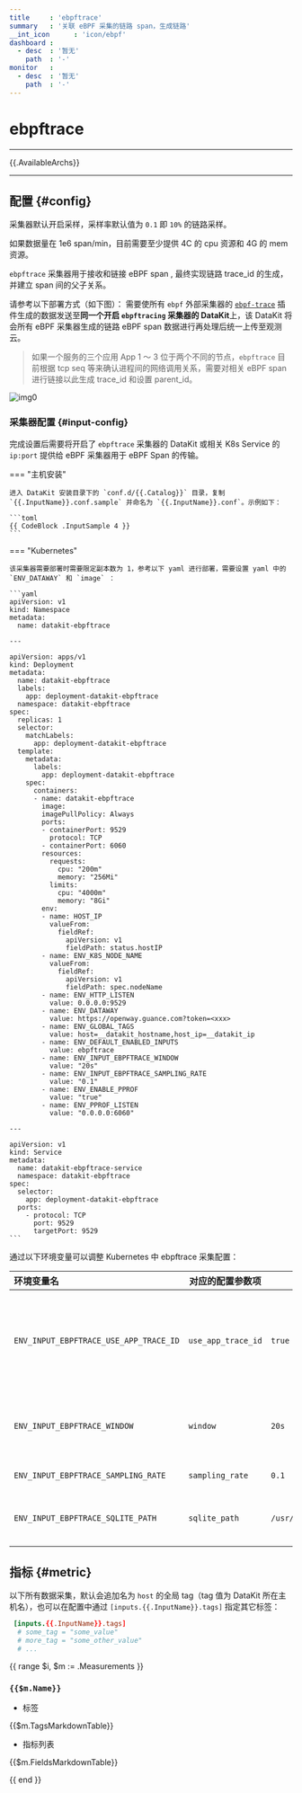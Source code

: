 ```yaml
---
title     : 'ebpftrace'
summary   : '关联 eBPF 采集的链路 span，生成链路'
__int_icon      : 'icon/ebpf'
dashboard :
  - desc  : '暂无'
    path  : '-'
monitor   :
  - desc  : '暂无'
    path  : '-'
---
```


<!-- markdownlint-disable MD025 -->
# ebpftrace
<!-- markdownlint-enable -->

---

{{.AvailableArchs}}

---

## 配置 {#config}

采集器默认开启采样，采样率默认值为 `0.1` 即 `10%` 的链路采样。

如果数据量在 1e6 span/min，目前需要至少提供 4C 的 cpu 资源和 4G 的 mem 资源。

`ebpftrace` 采集器用于接收和链接 eBPF span , 最终实现链路 trace_id 的生成，并建立 span 间的父子关系。

请参考以下部署方式（如下图）： 需要使所有 `ebpf` 外部采集器的 [`ebpf-trace`](./ebpf.md#ebpf-trace) 插件生成的数据发送至**同一个开启 `ebpftracing` 采集器的 DataKit**上，该 DataKit 将会所有 eBPF 采集器生成的链路 eBPF span 数据进行再处理后统一上传至观测云。

> 如果一个服务的三个应用 App 1 ～ 3 位于两个不同的节点，`ebpftrace` 目前根据 tcp seq 等来确认进程间的网络调用关系，需要对相关 eBPF span 进行链接以此生成 trace_id 和设置 parent_id。

![img0](./imgs/tracing.png)

### 采集器配置 {#input-config}

完成设置后需要将开启了 `ebpftrace` 采集器的 DataKit 或相关 K8s Service 的 `ip:port` 提供给 eBPF 采集器用于 eBPF Span 的传输。

<!-- markdownlint-disable MD046 -->
=== "主机安装"

    进入 DataKit 安装目录下的 `conf.d/{{.Catalog}}` 目录，复制 `{{.InputName}}.conf.sample` 并命名为 `{{.InputName}}.conf`。示例如下：
    
    ```toml
    {{ CodeBlock .InputSample 4 }}
    ```

=== "Kubernetes"

    该采集器需要部署时需要限定副本数为 1，参考以下 yaml 进行部署，需要设置 yaml 中的 `ENV_DATAWAY` 和 `image` ：
  
    ```yaml
    apiVersion: v1
    kind: Namespace
    metadata:
      name: datakit-ebpftrace
    
    ---
    
    apiVersion: apps/v1
    kind: Deployment
    metadata:
      name: datakit-ebpftrace
      labels:
        app: deployment-datakit-ebpftrace
      namespace: datakit-ebpftrace
    spec:
      replicas: 1
      selector:
        matchLabels:
          app: deployment-datakit-ebpftrace
      template:
        metadata:
          labels:
            app: deployment-datakit-ebpftrace
        spec:
          containers:
          - name: datakit-ebpftrace
            image: 
            imagePullPolicy: Always
            ports:
            - containerPort: 9529
              protocol: TCP
            - containerPort: 6060
            resources:
              requests:
                cpu: "200m"
                memory: "256Mi"
              limits:
                cpu: "4000m"
                memory: "8Gi"
            env:
            - name: HOST_IP
              valueFrom:
                fieldRef:
                  apiVersion: v1
                  fieldPath: status.hostIP
            - name: ENV_K8S_NODE_NAME
              valueFrom:
                fieldRef:
                  apiVersion: v1
                  fieldPath: spec.nodeName
            - name: ENV_HTTP_LISTEN
              value: 0.0.0.0:9529
            - name: ENV_DATAWAY
              value: https://openway.guance.com?token=<xxx>
            - name: ENV_GLOBAL_TAGS
              value: host=__datakit_hostname,host_ip=__datakit_ip
            - name: ENV_DEFAULT_ENABLED_INPUTS
              value: ebpftrace
            - name: ENV_INPUT_EBPFTRACE_WINDOW
              value: "20s"
            - name: ENV_INPUT_EBPFTRACE_SAMPLING_RATE
              value: "0.1"
            - name: ENV_ENABLE_PPROF
              value: "true"
            - name: ENV_PPROF_LISTEN
              value: "0.0.0.0:6060"
    
    ---
    
    apiVersion: v1
    kind: Service
    metadata:
      name: datakit-ebpftrace-service
      namespace: datakit-ebpftrace
    spec:
      selector:
        app: deployment-datakit-ebpftrace
      ports:
        - protocol: TCP
          port: 9529
          targetPort: 9529
    ```

通过以下环境变量可以调整 Kubernetes 中 ebpftrace 采集配置：

| 环境变量名                             | 对应的配置参数项   | 参数示例                          | 描述                                   |
| :------------------------------------- | ------------------ | --------------------------------- | -------------------------------------- |
| `ENV_INPUT_EBPFTRACE_USE_APP_TRACE_ID` | `use_app_trace_id` | `true`                            | 使用应用侧 trace id 替代 eBPF trace id |
| `ENV_INPUT_EBPFTRACE_WINDOW`           | `window`           | `20s`                             | 链路 span 的链接时间窗口               |
| `ENV_INPUT_EBPFTRACE_SAMPLING_RATE`    | `sampling_rate`    | `0.1`                             | 链路采样率                             |
| `ENV_INPUT_EBPFTRACE_SQLITE_PATH`      | `sqlite_path`      | `/usr/local/datakit/ebpf_spandb/` | SQLite 数据库文件存放路径              |

## 指标 {#metric}

以下所有数据采集，默认会追加名为 `host` 的全局 tag（tag 值为 DataKit 所在主机名），也可以在配置中通过 `[inputs.{{.InputName}}.tags]` 指定其它标签：

``` toml
 [inputs.{{.InputName}}.tags]
  # some_tag = "some_value"
  # more_tag = "some_other_value"
  # ...
```

{{ range $i, $m := .Measurements }}

### `{{$m.Name}}`

- 标签

{{$m.TagsMarkdownTable}}

- 指标列表

{{$m.FieldsMarkdownTable}}

{{ end }}
